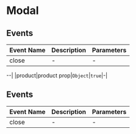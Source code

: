 # Modal

## Events

<!-- @vuese:Modal:events:start -->
|Event Name|Description|Parameters|
|---|---|---|
|close|-|-|

<!-- @vuese:Modal:events:end -->


--|
|product|product prop|`Object`|`true`|-|

<!-- @vuese:Modal:props:end -->


## Events

<!-- @vuese:Modal:events:start -->
|Event Name|Description|Parameters|
|---|---|---|
|close|-|-|

<!-- @vuese:Modal:events:end -->


